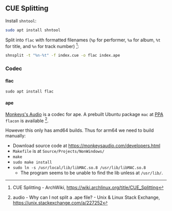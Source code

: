 ## CUE Splitting

Install `shntool`:

```sh
sudo apt install shntool
```

Split into `flac` with formatted filenames (`%p` for performer, `%a` for album, `%t` for title, and `%n` for track number) [^archwiki]:

```sh
shnsplit -t "%n-%t" -f index.cue -o flac index.ape
```

[^archwiki]: CUE Splitting - ArchWiki, https://wiki.archlinux.org/title/CUE_Splitting

### Codec

#### flac

```
sudo apt install flac
```

#### ape

[Monkeys's Audio](https://monkeysaudio.com) is a codec for ape. A prebuilt Ubuntu package `mac` at [PPA](https://launchpad.net/~flacon/+archive/ubuntu/ppa) `flacon` is available [^ppa].

[^ppa]: audio - Why can I not split a .ape file? - Unix & Linux Stack Exchange, https://unix.stackexchange.com/a/227252

However this only has amd64 builds. Thus for arm64 we need to build manually:

- Download source code at https://monkeysaudio.com/developers.html
- `Makefile` is at `Source/Projects/NonWindows/`
- `make`
- `sudo make install`
- `sudo ln -s /usr/local/lib/libMAC.so.8 /usr/lib/libMAC.so.8`
    - The program seems to be unable to find the lib unless at `/usr/lib/`.
